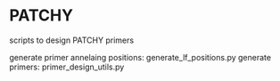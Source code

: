 # PATCHY
scripts to design PATCHY primers

generate primer annelaing positions: generate_lf_positions.py
generate primers: primer_design_utils.py
